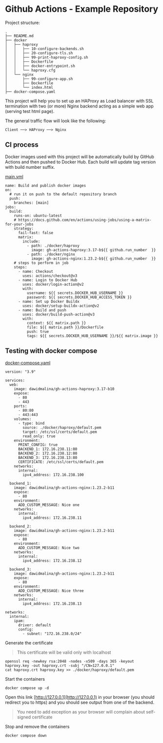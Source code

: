 # Github Actions - Example Repository

Project structure:
```
.
├── README.md
├── docker
│   ├── haproxy
│   │   ├── 10-configure-backends.sh
│   │   ├── 20-configure-tls.sh
│   │   ├── 99-print-haproxy-config.sh
│   │   ├── Dockerfile
│   │   ├── docker-entrypoint.sh
│   │   └── haproxy.cfg
│   └── nginx
│       ├── 99-configure-app.sh
│       ├── Dockerfile
│       └── index.html
├── docker-compose.yaml
```
 
This project will help you to set up an HAProxy as Load balancer with SSL termination 
with two (or more) Nginx backend acting as a simple web app (serving test html page).

The general traffic flow will look like the following:
```
Client ──> HAProxy ──> Nginx
```

## CI process

Docker images used with this project will be automatically build by GitHub Actions and
then pushed to Docker Hub. Each build will update tag version with build number suffix.

[main.yml](.github/workflows/main.yml)
```
name: Build and publish docker images
on:
  # run it on push to the default repository branch
  push:
    branches: [main]
jobs:
  build:
    runs-on: ubuntu-latest
    # https://docs.github.com/en/actions/using-jobs/using-a-matrix-for-your-jobs
    strategy:
      fail-fast: false
      matrix:
        include:
          - path: ./docker/haproxy
            image: gh-actions-haproxy:3.17-b${{ github.run_number  }}
          - path: ./docker/nginx
            image: gh-actions-nginx:1.23.2-b${{ github.run_number  }}
    # steps to perform in job
    steps:
      - name: Checkout
        uses: actions/checkout@v3
      - name: Login to Docker Hub
        uses: docker/login-action@v2
        with:
          username: ${{ secrets.DOCKER_HUB_USERNAME }}
          password: ${{ secrets.DOCKER_HUB_ACCESS_TOKEN }}
      - name: Set up Docker Buildx
        uses: docker/setup-buildx-action@v2
      - name: Build and push
        uses: docker/build-push-action@v3
        with:
          context: ${{ matrix.path }}
          file: ${{ matrix.path }}/Dockerfile
          push: true
          tags: ${{ secrets.DOCKER_HUB_USERNAME }}/${{ matrix.image }}

```


## Testing with docker compose

[docker-compose.yaml](docker-compose.yaml)
```
version: "3.9"

services:
  web:
    image: dawidmalina/gh-actions-haproxy:3.17-b10
    expose:
      - 80
      - 443
    ports:
      - 80:80
      - 443:443
    volumes:
      - type: bind
        source: ./docker/haproxy/default.pem
        target: /etc/ssl/certs/default.pem
        read_only: true
    environment:
      PRINT_CONFIG: true
      BACKEND_1: 172.16.238.11:80
      BACKEND_2: 172.16.238.12:80
      BACKEND_3: 172.16.238.13:80
      CERTIFICATE: /etc/ssl/certs/default.pem
    networks:
      internal:
        ipv4_address: 172.16.238.100

  backend_1:
    image: dawidmalina/gh-actions-nginx:1.23.2-b11
    expose:
      - 80
    environment:
      ADD_CUSTOM_MESSAGE: Nice one
    networks:
      internal:
        ipv4_address: 172.16.238.11

  backend_2:
    image: dawidmalina/gh-actions-nginx:1.23.2-b11
    expose:
      - 80
    environment:
      ADD_CUSTOM_MESSAGE: Nice two
    networks:
      internal:
        ipv4_address: 172.16.238.12

  backend_3:
    image: dawidmalina/gh-actions-nginx:1.23.2-b11
    expose:
      - 80
    environment:
      ADD_CUSTOM_MESSAGE: Nice three
    networks:
      internal:
        ipv4_address: 172.16.238.13

networks:
  internal:
    ipam:
      driver: default
      config:
        - subnet: "172.16.238.0/24"
```

Generate the certificate

> This certificate will be valid only with localhost

```
openssl req -newkey rsa:2048 -nodes -x509 -days 365 -keyout haproxy.key -out haproxy.crt -subj "/CN=127.0.0.1"
cat haproxy.crt haproxy.key >> ./docker/haproxy/default.pem
```

Start the containers

```
docker compose up -d
```

Open this link [http://127.0.0.1](http://127.0.0.1) in your browser (you should redirect you to https) and you should see output from one of the backend.

> You need to add exception as your browser will complain about self-signed certificate

Stop and remove the containers

```
docker compose down 
```
